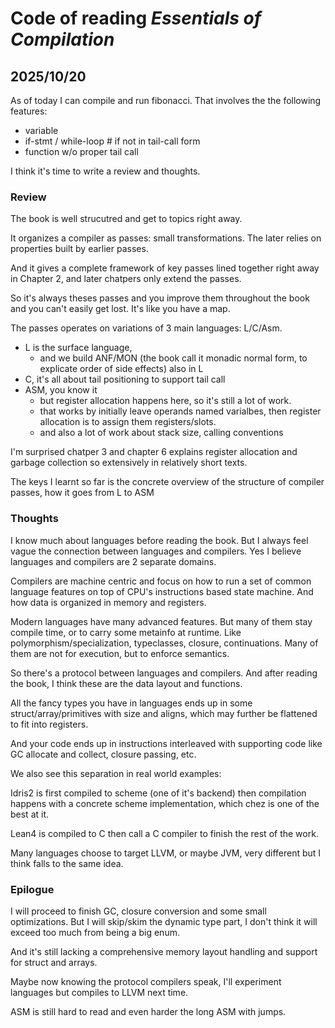# Code of reading _Essentials of Compilation_

## 2025/10/20

As of today I can compile and run fibonacci. That involves the the following features:

* variable
* if-stmt / while-loop # if not in tail-call form
* function w/o proper tail call

I think it's time to write a review and thoughts.

### Review

The book is well strucutred and get to topics right away.

It organizes a compiler as passes: small transformations. The later relies on properties built by earlier passes.

And it gives a complete framework of key passes lined together right away in Chapter 2, and later chatpers only extend the passes.

So it's always theses passes and you improve them throughout the book and you can't easily get lost. It's like you have a map.

The passes operates on variations of 3 main languages: L/C/Asm.

* L is the surface language,
  * and we build ANF/MON (the book call it monadic normal form, to explicate order of side effects) also in L
* C, it's all about tail positioning to support tail call
* ASM, you know it
  * but register allocation happens here, so it's still a lot of work.
  * that works by initially leave operands named varialbes, then register allocation is to assign them registers/slots.
  * and also a lot of work about stack size, calling conventions

I'm surprised chatper 3 and chapter 6 explains register allocation and garbage collection so extensively in relatively short texts.

The keys I learnt so far is the concrete overview of the structure of compiler passes, how it goes from L to ASM

### Thoughts

I know much about languages before reading the book. But I always feel vague the connection between languages and compilers.
Yes I believe languages and compilers are 2 separate domains. 

Compilers are machine centric and focus on how to run a set of common language features on top of CPU's instructions based state machine.
And how data is organized in memory and registers.

Modern languages have many advanced features. But many of them stay compile time, or to carry some metainfo at runtime. 
Like polymorphism/specialization, typeclasses, closure, continuations. Many of them are not for execution, but to enforce semantics.

So there's a protocol between languages and compilers. And after reading the book, I think these are the data layout and functions.

All the fancy types you have in languages ends up in some struct/array/primitives with size and aligns, which may further be flattened to fit into registers.

And your code ends up in instructions interleaved with supporting code like GC allocate and collect, closure passing, etc.

We also see this separation in real world examples:

Idris2 is first compiled to scheme (one of it's backend) then compilation happens with a concrete scheme implementation, which chez is one of the best at it.

Lean4 is compiled to C then call a C compiler to finish the rest of the work.

Many languages choose to target LLVM, or maybe JVM, very different but I think falls to the same idea.

### Epilogue

I will proceed to finish GC, closure conversion and some small optimizations. But I will skip/skim the dynamic type part, I don't think it will exceed too much from being a big enum.

And it's still lacking a comprehensive memory layout handling and support for struct and arrays.

Maybe now knowing the protocol compilers speak, I'll experiment languages but compiles to LLVM next time.

ASM is still hard to read and even harder the long ASM with jumps.
